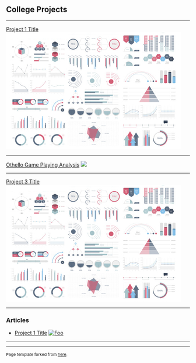 ## College Projects

---

<!--### Category Name 1 -->

[Project 1 Title](/sample_page)
<img src="images/dummy_thumbnail.jpg?raw=true"/>

---
[Othello Game Playing Analysis](/pdf/sample_presentation.pdf)
<img src="images/othello.jpg?raw=true"/>

---
[Project 3 Title](http://example.com/)
<img src="images/dummy_thumbnail.jpg?raw=true"/>

---

### Articles

- [Project 1 Title](http://example.com/)
<a href="http://google.com.au/" rel="some text">![Foo](http://www.google.com.au/images/nav_logo7.png)</a>
---




---
<p style="font-size:11px">Page template forked from <a href="https://github.com/evanca/quick-portfolio">here</a>.</p>
<!-- Remove above link if you don't want to attibute -->
